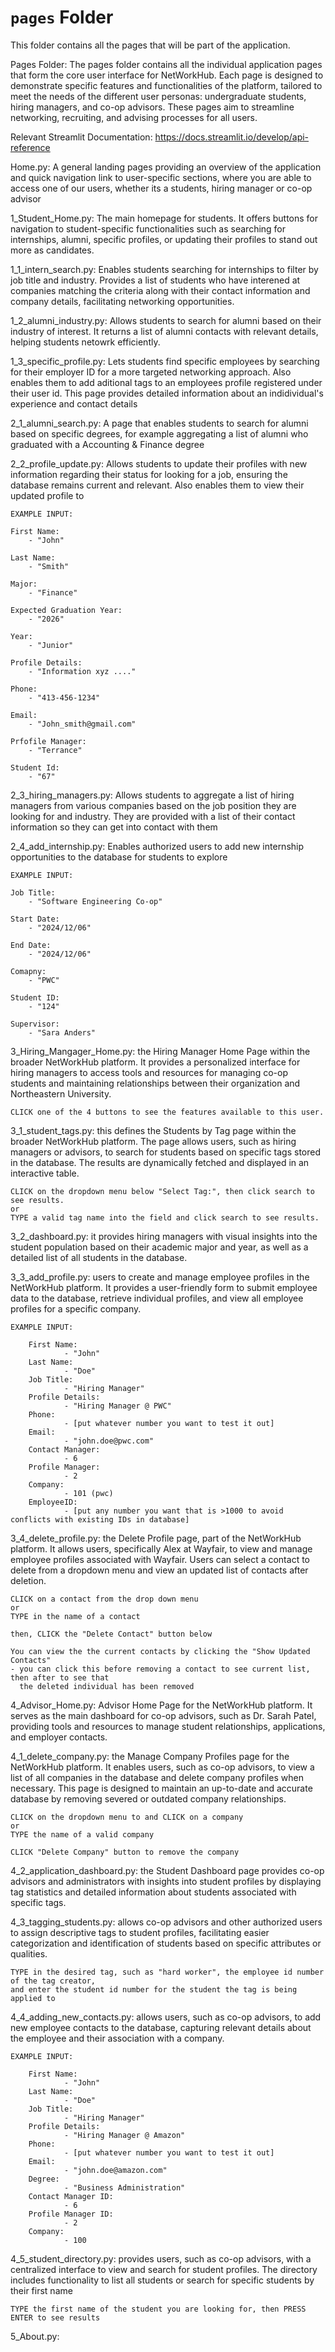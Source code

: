 # `pages` Folder

This folder contains all the pages that will be part of the application.

Pages Folder:
    The pages folder contains all the individual application pages that form the core user interface for NetWorkHub. 
    Each page is designed to demonstrate specific features and functionalities of the platform, tailored to meet the 
    needs of the different user personas: undergraduate students, hiring managers, and co-op advisors. These pages 
    aim to streamline networking, recruiting, and advising processes for all users.

Relevant Streamlit Documentation:
https://docs.streamlit.io/develop/api-reference

Home.py:
    A general landing pages providing an overview of the application and quick navigation link to user-specific sections, 
    where you are able to access one of our users, whether its a students, hiring manager or co-op advisor


1_Student_Home.py: 
    The main homepage for students. It offers buttons for navigation to student-specific functionalities such as searching 
    for internships, alumni, specific profiles, or updating their profiles to stand out more as candidates.


1_1_intern_search.py:
    Enables students searching for internships to filter by job title and industry. Provides a list of students who have 
    interened at companies matching the criteria along with their contact information and company details, facilitating 
    networking opportunities.


1_2_alumni_industry.py:
    Allows students to search for alumni based on their industry of interest. It returns a list of alumni contacts with 
    relevant details, helping students netowrk efficiently.


1_3_specific_profile.py: 
    Lets students find specific employees by searching for their employer ID for a more targeted networking approach. 
    Also enables them to add aditional tags to an employees profile registered under their user id. This page provides 
    detailed information about an indidividual's experience and contact details


2_1_alumni_search.py:
    A page that enables students to search for alumni based on specific degrees, for example aggregating a list of 
    alumni who graduated with a Accounting & Finance degree


2_2_profile_update.py:
    Allows students to update their profiles with new information regarding their status for looking for a job, 
    ensuring the database remains current and relevant. Also enables them to view their updated profile to 

    EXAMPLE INPUT:

    First Name:
        - "John"

    Last Name:
        - "Smith"

    Major:
        - "Finance"
    
    Expected Graduation Year:
        - "2026"

    Year:
        - "Junior"
    
    Profile Details:
        - "Information xyz ...."

    Phone:
        - "413-456-1234"

    Email:
        - "John_smith@gmail.com"
    
    Prfofile Manager:
        - "Terrance"

    Student Id:
        - "67"


2_3_hiring_managers.py:
    Allows students to aggregate a list of hiring managers from various companies based on the job position they 
    are looking for and industry. They are provided with a list of their contact information so they can get into 
    contact with them


2_4_add_internship.py:
    Enables authorized users to add new internship opportunities to the database for students to explore

    EXAMPLE INPUT:

    Job Title:
        - "Software Engineering Co-op"
    
    Start Date:
        - "2024/12/06"
    
    End Date:
        - "2024/12/06"
    
    Comapny:
        - "PWC"

    Student ID:
        - "124"

    Supervisor:
        - "Sara Anders"



3_Hiring_Mangager_Home.py:
    the Hiring Manager Home Page within the broader NetWorkHub platform. It provides a personalized 
    interface for hiring managers to access tools and resources for managing co-op students and maintaining 
    relationships between their organization and Northeastern University.
    
    CLICK one of the 4 buttons to see the features available to this user.


3_1_student_tags.py:
    this defines the Students by Tag page within the broader NetWorkHub platform. The page allows users,
    such as hiring managers or advisors, to search for students based on specific tags stored in the database. 
    The results are dynamically fetched and displayed in an interactive table.

    CLICK on the dropdown menu below "Select Tag:", then click search to see results. 
    or
    TYPE a valid tag name into the field and click search to see results. 


3_2_dashboard.py:
    it provides hiring managers with visual insights into the student population based on their academic 
    major and year, as well as a detailed list of all students in the database.


3_3_add_profile.py:
    users to create and manage employee profiles in the NetWorkHub platform. It provides a user-friendly form 
    to submit employee data to the database, retrieve individual profiles, and view all employee profiles for 
    a specific company.

    EXAMPLE INPUT:

        First Name:
                - "John"
        Last Name:
                - "Doe"
        Job Title:
                - "Hiring Manager"
        Profile Details:
                - "Hiring Manager @ PWC"
        Phone:
                - [put whatever number you want to test it out]
        Email:
                - "john.doe@pwc.com"
        Contact Manager:
                - 6
        Profile Manager:
                - 2
        Company:
                - 101 (pwc)
        EmployeeID:
                - [put any number you want that is >1000 to avoid conflicts with existing IDs in database]


3_4_delete_profile.py:
    the Delete Profile page, part of the NetWorkHub platform. It allows users, specifically Alex at 
    Wayfair, to view and manage employee profiles associated with Wayfair. Users can select a contact 
    to delete from a dropdown menu and view an updated list of contacts after deletion.

    CLICK on a contact from the drop down menu
    or 
    TYPE in the name of a contact

    then, CLICK the "Delete Contact" button below

    You can view the the current contacts by clicking the "Show Updated Contacts"
    - you can click this before removing a contact to see current list, then after to see that 
      the deleted individual has been removed


4_Advisor_Home.py:
    Advisor Home Page for the NetWorkHub platform. It serves as the main dashboard for co-op 
    advisors, such as Dr. Sarah Patel, providing tools and resources to manage student 
    relationships, applications, and employer contacts.


4_1_delete_company.py:
    the Manage Company Profiles page for the NetWorkHub platform. It enables users, such as 
    co-op advisors, to view a list of all companies in the database and delete company profiles 
    when necessary. This page is designed to maintain an up-to-date and accurate database by 
    removing severed or outdated company relationships.

    CLICK on the dropdown menu to and CLICK on a company
    or 
    TYPE the name of a valid company

    CLICK "Delete Company" button to remove the company


4_2_application_dashboard.py:
    the Student Dashboard page provides co-op advisors and administrators with insights into 
    student profiles by displaying tag statistics and detailed information about students 
    associated with specific tags.


4_3_tagging_students.py:
    allows co-op advisors and other authorized users to assign descriptive tags to student profiles, 
    facilitating easier categorization and identification of students based on specific attributes or 
    qualities.

    TYPE in the desired tag, such as "hard worker", the employee id number of the tag creator,
    and enter the student id number for the student the tag is being applied to


4_4_adding_new_contacts.py:
    allows users, such as co-op advisors, to add new employee contacts to the database, 
    capturing relevant details about the employee and their association with a company.

    EXAMPLE INPUT:

        First Name:
                - "John"
        Last Name:
                - "Doe"
        Job Title:
                - "Hiring Manager"
        Profile Details:
                - "Hiring Manager @ Amazon"
        Phone:
                - [put whatever number you want to test it out]
        Email:
                - "john.doe@amazon.com"
        Degree:
                - "Business Administration"
        Contact Manager ID:
                - 6
        Profile Manager ID: 
                - 2
        Company:
                - 100


4_5_student_directory.py:
    provides users, such as co-op advisors, with a centralized interface to view and search 
    for student profiles. The directory includes functionality to list all students or search 
    for specific students by their first name

    TYPE the first name of the student you are looking for, then PRESS ENTER to see results


5_About.py:






